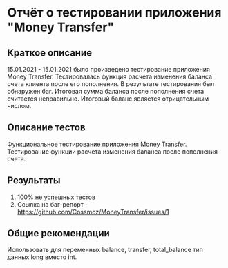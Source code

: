 # Отчёт о тестировании приложения "Money Transfer"
## Краткое описание

15.01.2021 - 15.01.2021 было произведено тестирование приложения Money Transfer. Тестировалась функция расчета изменения баланса 
счета клиента после его пополнения. В результате тестирования был обнаружен баг. 
Итоговая сумма баланса после пополнения счета считается неправильно. Итоговый баланс является отрицательным числом. 

## Описание тестов
Функциональное тестирование приложения Money Transfer. Тестирование функции расчета изменения баланса после пополнения счета.

## Результаты

1. 100% не успешных тестов
2. Ссылка на баг-репорт - https://github.com/Cossmoz/MoneyTransfer/issues/1

## Общие рекомендации

Использовать для переменных balance, transfer, total_balance тип данных long вместо int.